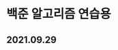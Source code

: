 백준 알고리즘 연습용
===================
2021.09.29
-----------
[boj 11047번 문제]:https://www.acmicpc.net/problem/11047